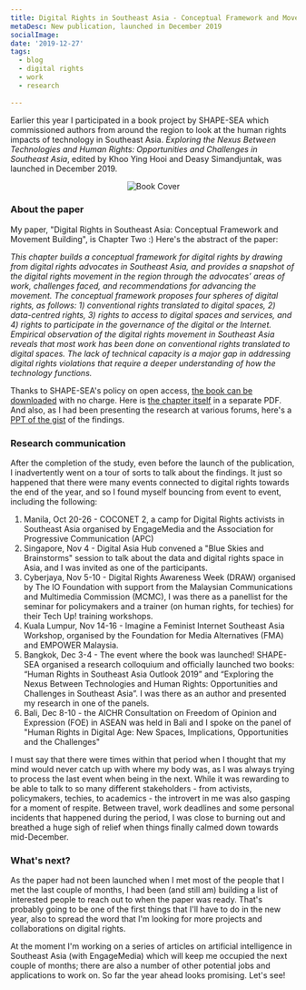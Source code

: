 ```yaml
---
title: Digital Rights in Southeast Asia - Conceptual Framework and Movement Building
metaDesc: New publication, launched in December 2019
socialImage: 
date: '2019-12-27'
tags:
  - blog
  - digital rights
  - work
  - research
 
---
```


Earlier this year I participated in a book project by SHAPE-SEA which commissioned authors from around the region to look at the human rights impacts of technology in Southeast Asia. *Exploring the Nexus Between Technologies and Human Rights: Opportunities and Challenges in Southeast Asia*, edited by Khoo Ying Hooi and Deasy Simandjuntak, was launched in December 2019.

<div style="text-align: center;">

![Book Cover](/images/Exploring-the-nexus-between-technologies-and-human-rights.png)

</div>

### About the paper
My paper, "Digital Rights in Southeast Asia: Conceptual Framework and Movement Building", is Chapter Two :) Here's the abstract of the paper: 

*This chapter builds a conceptual framework for digital rights by drawing from digital rights advocates in Southeast Asia, and provides a snapshot of the digital rights movement in the region through the advocates’ areas of work, challenges faced, and recommendations for advancing the movement. The conceptual framework proposes four spheres of digital rights, as follows: 1) conventional rights translated to digital spaces, 2) data-centred rights, 3) rights to access to digital spaces and services, and 4) rights to participate in the governance of the digital or the Internet. Empirical observation of the digital rights movement in Southeast Asia reveals that most work has been done on conventional rights translated to digital spaces. The lack of technical capacity is a major gap in addressing digital rights violations that require a deeper understanding of how the technology functions.*

Thanks to SHAPE-SEA's policy on open access, [the book can be downloaded](/documents/Exploring-the-Nexus-Between-Technologies-and-Human-Rights.pdf) with no charge. Here is [the chapter itself](/documents/Digital-Rights-in-Southeast-Asia-Conceptual-Framework-and-Movement-Building.pdf) in a separate PDF. And also, as I had been presenting the research at various forums, here's a [PPT of the gist](/documents/Digital-rights-paper-gist.pdf) of the findings. 

### Research communication
After the completion of the study, even before the launch of the publication, I inadvertently went on a tour of sorts to talk about the findings. It just so happened that there were many events connected to digital rights towards the end of the year, and so I found myself bouncing from event to event, including the following: 

1. Manila, Oct 20-26 - COCONET 2, a camp for Digital Rights activists in Southeast Asia organised by EngageMedia and the Association for Progressive Communication (APC)
2. Singapore, Nov 4 - Digital Asia Hub convened a "Blue Skies and Brainstorms" session to talk about the data and digital rights space in Asia, and I was invited as one of the participants. 
3. Cyberjaya, Nov 5-10 - Digital Rights Awareness Week (DRAW) organised by The IO Foundation with support from the Malaysian Communications and Multimedia Commission (MCMC), I was there as a panellist for the seminar for policymakers and a trainer (on human rights, for techies) for their Tech Up! training workshops.
4. Kuala Lumpur, Nov 14-16 - Imagine a Feminist Internet Southeast Asia Workshop, organised by the Foundation for Media Alternatives (FMA) and EMPOWER Malaysia. 
5. Bangkok, Dec 3-4 - The event where the book was launched! SHAPE-SEA organised a research colloquium and officially launched two books: “Human Rights in Southeast Asia Outlook 2019” and “Exploring the Nexus Between Technologies and Human Rights: Opportunities and Challenges in Southeast Asia”. I was there as an author and presented my research in one of the panels. 
6. Bali, Dec 8-10 - the AICHR Consultation on Freedom of Opinion and Expression (FOE) in ASEAN was held in Bali and I spoke on the panel of "Human Rights in Digital Age: New Spaces, Implications, Opportunities and the Challenges"

I must say that there were times within that period when I thought that my mind would never catch up with where my body was, as I was always trying to process the last event when being in the next. While it was rewarding to be able to talk to so many different stakeholders - from activists, policymakers, techies, to academics - the introvert in me was also gasping for a moment of respite. Between travel, work deadlines and some personal incidents that happened during the period, I was close to burning out and breathed a huge sigh of relief when things finally calmed down towards mid-December. 

### What's next? 
As the paper had not been launched when I met most of the people that I met the last couple of months, I had been (and still am) building a list of interested people to reach out to when the paper was ready. That's probably going to be one of the first things that I'll have to do in the new year, also to spread the word that I'm looking for more projects and collaborations on digital rights. 

At the moment I'm working on a series of articles on artificial intelligence in Southeast Asia (with EngageMedia) which will keep me occupied the next couple of months; there are also a number of other potential jobs and applications to work on. So far the year ahead looks promising. Let's see!